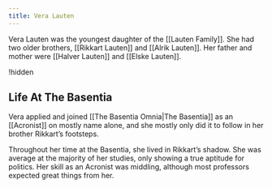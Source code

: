 ```yaml
---
title: Vera Lauten
---
```


Vera Lauten was the youngest daughter of the [[Lauten Family]]. She had two older brothers, [[Rikkart Lauten]] and [[Alrik Lauten]]. Her father and mother were [[Halver Lauten]] and [[Elske Lauten]].

!hidden

## Life At The Basentia
Vera applied and joined [[The Basentia Omnia|The Basentia]] as an [[Acronist]] on mostly name alone, and she mostly only did it to follow in her brother Rikkart’s footsteps.

Throughout her time at the Basentia, she lived in Rikkart’s shadow. She was average at the majority of her studies, only showing a true aptitude for politics. Her skill as an Acronist was middling, although most professors expected great things from her.

